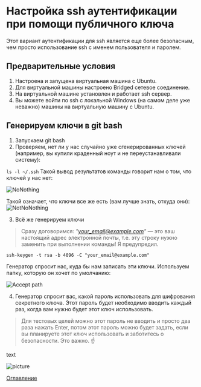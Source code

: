 # Настройка ssh аутентификации при помощи публичного ключа
Этот вариант аутентификации для ssh является еще более безопасным, чем просто использование ssh с именем пользователя и паролем.
## Предварительные условия
1. Настроена и запущена виртуальная машина с Ubuntu.
2. Для виртуальной машины настроено Bridged сетевое соединение.
3. На виртуальной машине установлен и работает ssh сервер.
4. Вы можете войти по ssh с локальной Windows (на самом деле уже неважно) машины на виртуальную машину с Ubuntu.

## Генерируем ключи в git bash
1. Запускаем git bash
2. Проверяем, нет ли у нас случайно уже сгенерированных ключей (например, вы купили краденный ноут и не переустанавливали систему):

```ls -l ~/.ssh```
Такой вывод результатов команды говорит нам о том, что ключей у нас нет:

![NoNothing](./img/009%20RsaNoKeys.png)

Такой означает, что ключи все же есть (вам лучше знать, откуда они):
![NotNoNothing](./img/009%20RsaThereAreSomeKeys.png)

3. Всё же генерируем ключи

> Сразу договоримся: *"your_email@example.com"* — это ваш настоящий адрес электронной почты, т.е. эту строку нужно заменить при выполнении команды! Я предупредил.

```ssh-keygen -t rsa -b 4096 -C "your_email@example.com" ```

Генератор спросит нас, куда бы нам записать эти ключи. Используем папку, которую он хочет по умолчанию:

![Accept path](./img/009%20RsaAcceptDir.png)

4. Генератор спросит вас, какой пароль использовать для шифрования секретного ключа. Этот пароль будет необходимо вводить каждый раз, когда вам нужно будет этот ключ использовать. 
> Для тестовых целей можно этот пароль не вводить и просто два раза нажать Enter, потом этот пароль можно будет задать, если вы планируете этот ключ использовать и заботитесь о безопасности. Это важно. :point_up:
> 

text

![picture](./img/005%20UserNamePassword.png)



[Оглавление](./000%20toc.md)